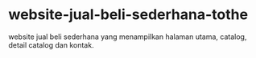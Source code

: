 # website-jual-beli-sederhana-tothe
website jual beli sederhana yang menampilkan halaman utama, catalog, detail catalog dan kontak.
